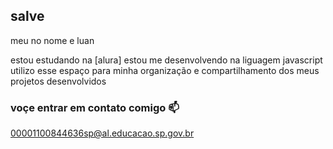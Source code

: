 ## salve

meu no nome e luan 

estou estudando na [alura]
estou me desenvolvendo na liguagem javascript
utilizo esse espaço para minha organização e compartilhamento dos meus projetos desenvolvidos

### voçe entrar em contato comigo 📫

00001100844636sp@al.educacao.sp.gov.br
